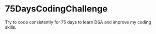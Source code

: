 # 75DaysCodingChallenge
Try to code consistently for 75 days to learn DSA and improve my coding skills.
